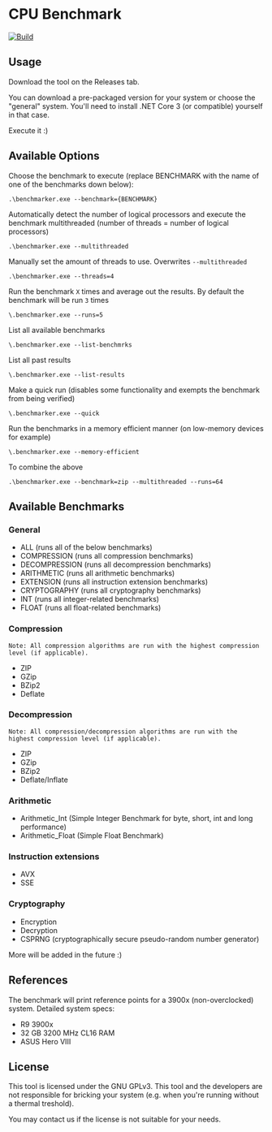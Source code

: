 # CPU Benchmark

[![Build](https://action-badges.now.sh/L3tum/CPU-Benchmark?action=.NET%20Core%20CI)](https://action-badges.now.sh/L3tum/CPU-Benchmark?action=.NET%20Core%20CI)

## Usage

Download the tool on the Releases tab.

You can download a pre-packaged version for your system or choose the "general" system. You'll need to install .NET Core 3 (or compatible) yourself in that case.

Execute it :)

## Available Options

Choose the benchmark to execute (replace BENCHMARK with the name of one of the benchmarks down below):

`.\benchmarker.exe --benchmark={BENCHMARK}`


Automatically detect the number of logical processors and execute the benchmark multithreaded (number of threads = number of logical processors)

`.\benchmarker.exe --multithreaded`


Manually set the amount of threads to use. Overwrites `--multithreaded`

`.\benchmarker.exe --threads=4`


Run the benchmark `X` times and average out the results. By default the benchmark will be run `3` times

`\.benchmarker.exe --runs=5`

List all available benchmarks

`\.benchmarker.exe --list-benchmrks`

List all past results

`\.benchmarker.exe --list-results`

Make a quick run (disables some functionality and exempts the benchmark from being verified)

`\.benchmarker.exe --quick`

Run the benchmarks in a memory efficient manner (on low-memory devices for example)

`\.benchmarker.exe --memory-efficient`


To combine the above

`.\benchmarker.exe --benchmark=zip --multithreaded --runs=64`

## Available Benchmarks

### General

* ALL (runs all of the below benchmarks)
* COMPRESSION (runs all compression benchmarks)
* DECOMPRESSION (runs all decompression benchmarks)
* ARITHMETIC (runs all arithmetic benchmarks)
* EXTENSION (runs all instruction extension benchmarks)
* CRYPTOGRAPHY (runs all cryptography benchmarks)
* INT (runs all integer-related benchmarks)
* FLOAT (runs all float-related benchmarks)

### Compression

`Note: All compression algorithms are run with the highest compression level (if applicable).`

* ZIP
* GZip
* BZip2
* Deflate

### Decompression

`Note: All compression/decompression algorithms are run with the highest compression level (if applicable).`

* ZIP
* GZip
* BZip2
* Deflate/Inflate

### Arithmetic
* Arithmetic_Int (Simple Integer Benchmark for byte, short, int and long performance)
* Arithmetic_Float (Simple Float Benchmark)

### Instruction extensions

* AVX
* SSE

### Cryptography

* Encryption
* Decryption
* CSPRNG (cryptographically secure pseudo-random number generator)

More will be added in the future :)

## References

The benchmark will print reference points for a 3900x (non-overclocked) system.
Detailed system specs:
- R9 3900x
- 32 GB 3200 MHz CL16 RAM
- ASUS Hero VIII

## License

This tool is licensed under the GNU GPLv3. This tool and the developers are not responsible for bricking your system (e.g. when you're running without a thermal treshold).

You may contact us if the license is not suitable for your needs.

